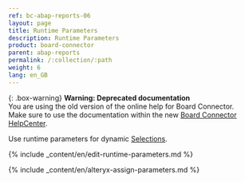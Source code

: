 ```yaml
---
ref: bc-abap-reports-06
layout: page
title: Runtime Parameters
description: Runtime Parameters
product: board-connector
parent: abap-reports
permalink: /:collection/:path
weight: 6
lang: en_GB
---
```


{: .box-warning}
**Warning: Deprecated documentation** <br>
You are using the old version of the online help for Board Connector.<br>
Make sure to use the documentation within the new [Board Connector HelpCenter](https://helpcenter.theobald-software.com/board-connector/documentation/introduction/).

Use runtime parameters for dynamic [Selections](./variants-and-selections#edit-selections).

{% include _content/en/edit-runtime-parameters.md %}

{% include _content/en/alteryx-assign-parameters.md %}